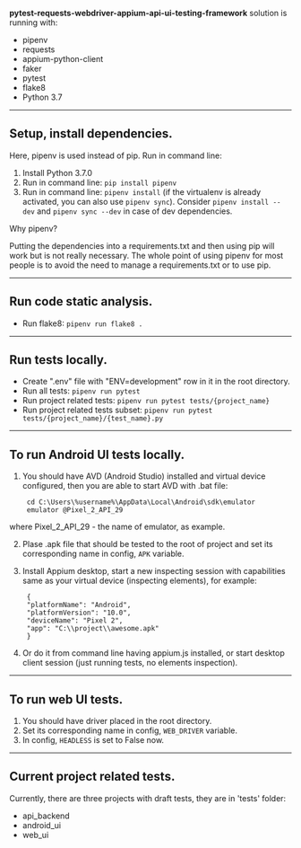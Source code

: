 **pytest-requests-webdriver-appium-api-ui-testing-framework**
solution is running with:
- pipenv
- requests
- appium-python-client
- faker
- pytest
- flake8
- Python 3.7

---

## Setup, install dependencies.

Here, pipenv is used instead of pip. Run in command line:

1. Install Python 3.7.0
2. Run in command line: `pip install pipenv`
3. Run in command line: `pipenv install` (if the virtualenv is already activated, you can also use `pipenv sync`). Consider `pipenv install --dev` and `pipenv sync --dev` in case of dev dependencies.

Why pipenv?

Putting the dependencies into a requirements.txt and then using pip will work but is not really necessary. The whole point of using pipenv for most people is to avoid the need to manage a requirements.txt or to use pip.

---

## Run code static analysis.

- Run flake8: `pipenv run flake8 .`

---

## Run tests locally.

- Create ".env" file with "ENV=development" row in it in the root directory.
- Run all tests: `pipenv run pytest`
- Run project related tests: `pipenv run pytest tests/{project_name}`
- Run project related tests subset: `pipenv run pytest tests/{project_name}/{test_name}.py`

---

## To run Android UI tests locally.

1. You should have AVD (Android Studio) installed and virtual device configured, then you are able to start AVD with .bat file:

        cd C:\Users\%username%\AppData\Local\Android\sdk\emulator
        emulator @Pixel_2_API_29

where Pixel_2_API_29 - the name of emulator, as example.

2. Plase .apk file that should be tested to the root of project and set its corresponding name in config, `APK` variable.

3. Install Appium desktop, start a new inspecting session with capabilities same as your virtual device (inspecting elements), for example:

        {
        "platformName": "Android",
        "platformVersion": "10.0",
        "deviceName": "Pixel 2",
        "app": "C:\\project\\awesome.apk"
        }

4. Or do it from command line having appium.js installed, or start desktop client session (just running tests, no elements inspection).

---

## To run web UI tests.

1. You should have driver placed in the root directory.
2. Set its corresponding name in config, `WEB_DRIVER` variable.
3. In config, `HEADLESS` is set to False now.

---

## Current project related tests.

Currently, there are three projects with draft tests, they are in 'tests' folder:

- api_backend
- android_ui
- web_ui
